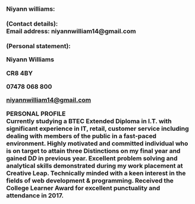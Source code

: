<html>
<head>
</td align="center">
<font face="arial"size"4"color"#ffffff">
</font>
<h3>
Niyann williams:
<br>
<br>
(Contact details):
<br>
Email address: niyannwilliam14@gmail.com
<br>
<br>
(Personal statement):
<br>

Niyann Williams

CR8 4BY

07478 068 800

niyannwilliam14@gmail.com


PERSONAL PROFILE
<br>
Currently studying a BTEC Extended Diploma in I.T. with significant experience in IT, retail, customer service including dealing with members of the public in a fast-paced environment.
Highly motivated and committed individual who is on target to attain three Distinctions on my final year and gained D*D* in previous year.
Excellent problem solving and analytical skills demonstrated during my work placement at Creative Leap. 
Technically minded with a keen interest in the fields of web development & programming. Received the College Learner Award for excellent punctuality and attendance in 2017. 
